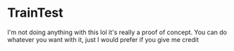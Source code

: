 # TrainTest

I'm not doing anything with this lol it's really a proof of concept. You can do whatever you want with it, just I would prefer if you give me credit
